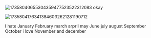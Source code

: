 ![17358040655304359477523522312083](https://github.com/user-attachments/assets/c28ecbda-07a7-49b2-93a8-ac441575b17e)
okay

![17358041763413846032621281190712](https://github.com/user-attachments/assets/4127cfe7-dbbe-475f-a2b1-6097c965144e)

I hate January February march arpril may June july august September October i love November and december
